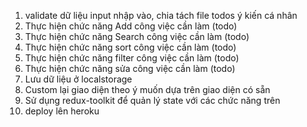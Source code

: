 1.  validate dữ liệu input nhập vào, chia tách file todos ý kiến cá nhân
2.  Thực hiện chức năng Add công việc cần làm (todo)
3.  Thực hiện chức năng Search công việc cần làm (todo)
4.  Thực hiện chức năng sort công việc cần làm (todo)
5.  Thực hiện chức năng filter công việc cần làm (todo)
6.  Thực hiện chức năng sửa công việc cần làm (todo)
7.  Lưu dữ liệu ở localstorage
8.  Custom lại giao diện theo ý muốn dựa trên giao diện có sẵn
9.  Sử dụng redux-toolkit để quản lý state với các chức năng trên
10. deploy lên heroku
